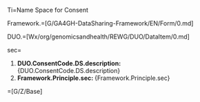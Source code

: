 Ti=Name Space for Consent

Framework.=[G/GA4GH-DataSharing-Framework/EN/Form/0.md]

DUO.=[Wx/org/genomicsandhealth/REWG/DUO/DataItem/0.md]


sec=<ol><li><b>DUO.ConsentCode.DS.description: </b>{DUO.ConsentCode.DS.description}<li><b>Framework.Principle.sec: </b>{Framework.Principle.sec}</ol>

=[G/Z/Base]